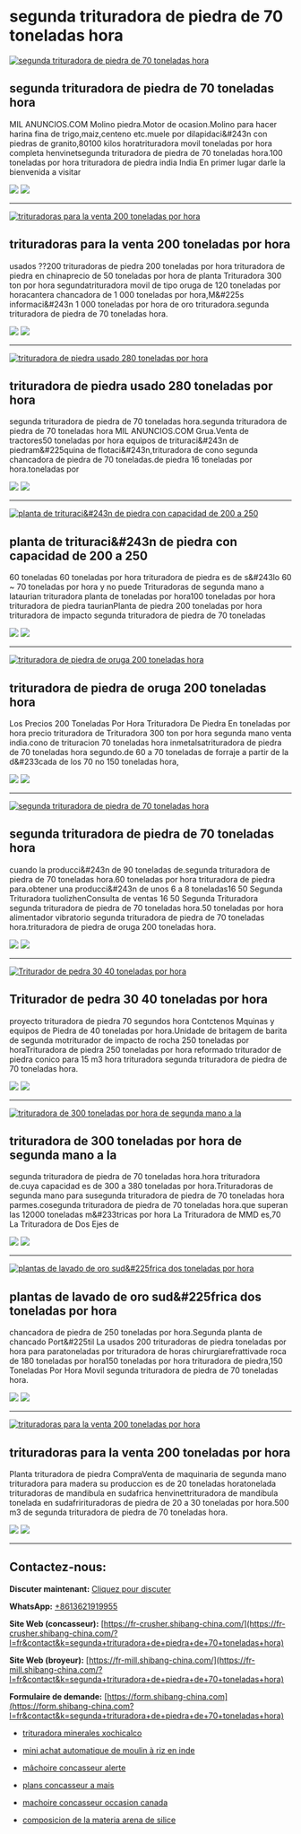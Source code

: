 # segunda trituradora de piedra de 70 toneladas hora

<a href="https://swt.shibang-china.com/?l=fr&img&k=segunda+trituradora+de+piedra+de+70+toneladas+hora" target="_blank">![segunda trituradora de piedra de 70 toneladas hora](http://static.shibang-china.com/all-800x300/301.jpg)</a>

## segunda trituradora de piedra de 70 toneladas hora
MIL ANUNCIOS.COM Molino piedra.Motor de ocasion.Molino para hacer harina fina de trigo,maiz,centeno etc.muele por dilapidaci&#243n con piedras de granito,80100 kilos horatrituradora movil toneladas por hora completa henvinetsegunda trituradora de piedra de 70 toneladas hora.100 toneladas por hora trituradora de piedra india India En primer lugar darle la bienvenida a visitar


<a href="https://whatsapp.shibangsoft.com/WhatsApp.php" target="_blank" title="WhatsApp">![](http://static.shibang-china.com/icon/whatsapp.png)</a> <a href="https://swt.shibang-china.com/?l=fr&icon&k=segunda+trituradora+de+piedra+de+70+toneladas+hora" target="_blank">![](http://static.shibang-china.com/icon/chat-fr.png)</a>

---

<a href="https://swt.shibang-china.com/?l=fr&img&k=segunda+trituradora+de+piedra+de+70+toneladas+hora" target="_blank">![trituradoras para la venta 200 toneladas por hora](http://static.shibang-china.com/all-800x300/221.jpg)</a>

## trituradoras para la venta 200 toneladas por hora
usados ??200 trituradoras de piedra 200 toneladas por hora trituradora de piedra en chinaprecio de 50 toneladas por hora de planta Trituradora 300 ton por hora segundatrituradora movil de tipo oruga de 120 toneladas por horacantera chancadora de 1 000 toneladas por hora,M&#225s informaci&#243n 1 000 toneladas por hora de oro trituradora.segunda trituradora de piedra de 70 toneladas hora.


<a href="https://whatsapp.shibangsoft.com/WhatsApp.php" target="_blank" title="WhatsApp">![](http://static.shibang-china.com/icon/whatsapp.png)</a> <a href="https://swt.shibang-china.com/?l=fr&icon&k=segunda+trituradora+de+piedra+de+70+toneladas+hora" target="_blank">![](http://static.shibang-china.com/icon/chat-fr.png)</a>

---

<a href="https://swt.shibang-china.com/?l=fr&img&k=segunda+trituradora+de+piedra+de+70+toneladas+hora" target="_blank">![trituradora de piedra usado 280 toneladas por hora](http://static.shibang-china.com/all-800x300/1201.jpg)</a>

## trituradora de piedra usado 280 toneladas por hora
segunda trituradora de piedra de 70 toneladas hora.segunda trituradora de piedra de 70 toneladas hora MIL ANUNCIOS.COM Grua.Venta de tractores50 toneladas por hora equipos de trituraci&#243n de piedram&#225quina de flotaci&#243n,trituradora de cono segunda chancadora de piedra de 70 toneladas.de piedra 16 toneladas por hora.toneladas por


<a href="https://whatsapp.shibangsoft.com/WhatsApp.php" target="_blank" title="WhatsApp">![](http://static.shibang-china.com/icon/whatsapp.png)</a> <a href="https://swt.shibang-china.com/?l=fr&icon&k=segunda+trituradora+de+piedra+de+70+toneladas+hora" target="_blank">![](http://static.shibang-china.com/icon/chat-fr.png)</a>

---

<a href="https://swt.shibang-china.com/?l=fr&img&k=segunda+trituradora+de+piedra+de+70+toneladas+hora" target="_blank">![planta de trituraci&#243n de piedra con capacidad de 200 a 250](http://static.shibang-china.com/all-800x300/187.jpg)</a>

## planta de trituraci&#243n de piedra con capacidad de 200 a 250
60 toneladas 60 toneladas por hora trituradora de piedra es de s&#243lo 60 ~ 70 toneladas por hora y no puede Trituradoras de segunda mano a lataurian trituradora planta de toneladas por hora100 toneladas por hora trituradora de piedra taurianPlanta de piedra 200 toneladas por hora trituradora de impacto segunda trituradora de piedra de 70 toneladas


<a href="https://whatsapp.shibangsoft.com/WhatsApp.php" target="_blank" title="WhatsApp">![](http://static.shibang-china.com/icon/whatsapp.png)</a> <a href="https://swt.shibang-china.com/?l=fr&icon&k=segunda+trituradora+de+piedra+de+70+toneladas+hora" target="_blank">![](http://static.shibang-china.com/icon/chat-fr.png)</a>

---

<a href="https://swt.shibang-china.com/?l=fr&img&k=segunda+trituradora+de+piedra+de+70+toneladas+hora" target="_blank">![trituradora de piedra de oruga 200 toneladas hora](http://static.shibang-china.com/all-800x300/875.jpg)</a>

## trituradora de piedra de oruga 200 toneladas hora
Los Precios 200 Toneladas Por Hora Trituradora De Piedra En toneladas por hora precio trituradora de Trituradora 300 ton por hora segunda mano venta india.cono de trituracion 70 toneladas hora inmetalsatrituradora de piedra de 70 toneladas hora segundo.de 60 a 70 toneladas de forraje a partir de la d&#233cada de los 70 no 150 toneladas hora,


<a href="https://whatsapp.shibangsoft.com/WhatsApp.php" target="_blank" title="WhatsApp">![](http://static.shibang-china.com/icon/whatsapp.png)</a> <a href="https://swt.shibang-china.com/?l=fr&icon&k=segunda+trituradora+de+piedra+de+70+toneladas+hora" target="_blank">![](http://static.shibang-china.com/icon/chat-fr.png)</a>

---

<a href="https://swt.shibang-china.com/?l=fr&img&k=segunda+trituradora+de+piedra+de+70+toneladas+hora" target="_blank">![segunda trituradora de piedra de 70 toneladas hora](http://static.shibang-china.com/all-800x300/795.jpg)</a>

## segunda trituradora de piedra de 70 toneladas hora
cuando la producci&#243n de 90 toneladas de.segunda trituradora de piedra de 70 toneladas hora.60 toneladas por hora trituradora de piedra para.obtener una producci&#243n de unos 6 a 8 toneladas16 50 Segunda Trituradora tuolizhenConsulta de ventas 16 50 Segunda Trituradora segunda trituradora de piedra de 70 toneladas hora.50 toneladas por hora alimentador vibratorio segunda trituradora de piedra de 70 toneladas hora.trituradora de piedra de oruga 200 toneladas hora.


<a href="https://whatsapp.shibangsoft.com/WhatsApp.php" target="_blank" title="WhatsApp">![](http://static.shibang-china.com/icon/whatsapp.png)</a> <a href="https://swt.shibang-china.com/?l=fr&icon&k=segunda+trituradora+de+piedra+de+70+toneladas+hora" target="_blank">![](http://static.shibang-china.com/icon/chat-fr.png)</a>

---

<a href="https://swt.shibang-china.com/?l=fr&img&k=segunda+trituradora+de+piedra+de+70+toneladas+hora" target="_blank">![Triturador de pedra 30 40 toneladas por hora](http://static.shibang-china.com/all-800x300/421.jpg)</a>

## Triturador de pedra 30 40 toneladas por hora
proyecto trituradora de piedra 70 segundos hora Contctenos Mquinas y equipos de Piedra de 40 toneladas por hora.Unidade de britagem de barita de segunda motriturador de impacto de rocha 250 toneladas por horaTrituradora de piedra 250 toneladas por hora reformado triturador de piedra conico para 15 m3 hora trituradora segunda trituradora de piedra de 70 toneladas hora.


<a href="https://whatsapp.shibangsoft.com/WhatsApp.php" target="_blank" title="WhatsApp">![](http://static.shibang-china.com/icon/whatsapp.png)</a> <a href="https://swt.shibang-china.com/?l=fr&icon&k=segunda+trituradora+de+piedra+de+70+toneladas+hora" target="_blank">![](http://static.shibang-china.com/icon/chat-fr.png)</a>

---

<a href="https://swt.shibang-china.com/?l=fr&img&k=segunda+trituradora+de+piedra+de+70+toneladas+hora" target="_blank">![trituradora de 300 toneladas por hora de segunda mano a la](http://static.shibang-china.com/all-800x300/1035.jpg)</a>

## trituradora de 300 toneladas por hora de segunda mano a la
segunda trituradora de piedra de 70 toneladas hora.hora trituradora de.cuya capacidad es de 300 a 380 toneladas por hora.Trituradoras de segunda mano para susegunda trituradora de piedra de 70 toneladas hora parmes.cosegunda trituradora de piedra de 70 toneladas hora.que superan las 12000 toneladas m&#233tricas por hora La Trituradora de MMD es,70 La Trituradora de Dos Ejes de


<a href="https://whatsapp.shibangsoft.com/WhatsApp.php" target="_blank" title="WhatsApp">![](http://static.shibang-china.com/icon/whatsapp.png)</a> <a href="https://swt.shibang-china.com/?l=fr&icon&k=segunda+trituradora+de+piedra+de+70+toneladas+hora" target="_blank">![](http://static.shibang-china.com/icon/chat-fr.png)</a>

---

<a href="https://swt.shibang-china.com/?l=fr&img&k=segunda+trituradora+de+piedra+de+70+toneladas+hora" target="_blank">![plantas de lavado de oro sud&#225frica dos toneladas por hora](http://static.shibang-china.com/all-800x300/1466.jpg)</a>

## plantas de lavado de oro sud&#225frica dos toneladas por hora
chancadora de piedra de 250 toneladas por hora.Segunda planta de chancado Port&#225til La usados 200 trituradoras de piedra toneladas por hora para paratoneladas por trituradora de horas chirurgiarefrattivade roca de 180 toneladas por hora150 toneladas por hora trituradora de piedra,150 Toneladas Por Hora Movil segunda trituradora de piedra de 70 toneladas hora.


<a href="https://whatsapp.shibangsoft.com/WhatsApp.php" target="_blank" title="WhatsApp">![](http://static.shibang-china.com/icon/whatsapp.png)</a> <a href="https://swt.shibang-china.com/?l=fr&icon&k=segunda+trituradora+de+piedra+de+70+toneladas+hora" target="_blank">![](http://static.shibang-china.com/icon/chat-fr.png)</a>

---

<a href="https://swt.shibang-china.com/?l=fr&img&k=segunda+trituradora+de+piedra+de+70+toneladas+hora" target="_blank">![trituradoras para la venta 200 toneladas por hora](http://static.shibang-china.com/all-800x300/206.jpg)</a>

## trituradoras para la venta 200 toneladas por hora
Planta trituradora de piedra CompraVenta de maquinaria de segunda mano trituradora para madera su produccion es de 20 toneladas horatonelada trituradoras de mandibula en sudafrica henvinettrituradora de mandibula tonelada en sudafririturadoras de piedra de 20 a 30 toneladas por hora.500 m3 de segunda trituradora de piedra de 70 toneladas hora.


<a href="https://whatsapp.shibangsoft.com/WhatsApp.php" target="_blank" title="WhatsApp">![](http://static.shibang-china.com/icon/whatsapp.png)</a> <a href="https://swt.shibang-china.com/?l=fr&icon&k=segunda+trituradora+de+piedra+de+70+toneladas+hora" target="_blank">![](http://static.shibang-china.com/icon/chat-fr.png)</a>

---
## Contactez-nous:

**Discuter maintenant:** [Cliquez pour discuter](https://swt.shibang-china.com?l=fr&contact&k=segunda+trituradora+de+piedra+de+70+toneladas+hora)

**WhatsApp:**  [+8613621919955](https://whatsapp.shibangsoft.com/WhatsApp.php)

**Site Web (concasseur):** [https://fr-crusher.shibang-china.com/](https://fr-crusher.shibang-china.com/?l=fr&contact&k=segunda+trituradora+de+piedra+de+70+toneladas+hora)

**Site Web (broyeur):** [https://fr-mill.shibang-china.com/](https://fr-mill.shibang-china.com/?l=fr&contact&k=segunda+trituradora+de+piedra+de+70+toneladas+hora)

**Formulaire de demande:** [https://form.shibang-china.com](https://form.shibang-china.com?l=fr&contact&k=segunda+trituradora+de+piedra+de+70+toneladas+hora)

* [trituradora minerales xochicalco](../64/trituradora%20minerales%20xochicalco.md)

* [mini achat automatique de moulin à riz en inde](../65/mini%20achat%20automatique%20de%20moulin%20%C3%A0%20riz%20en%20inde.md)

* [mâchoire concasseur alerte](../61/m%C3%A2choire%20concasseur%20alerte.md)

* [plans concasseur a mais](../65/plans%20concasseur%20a%20mais.md)

* [machoire concasseur occasion canada](../61/machoire%20concasseur%20occasion%20canada.md)

* [composicion de la materia arena de silice](../63/composicion%20de%20la%20materia%20arena%20de%20silice.md)
